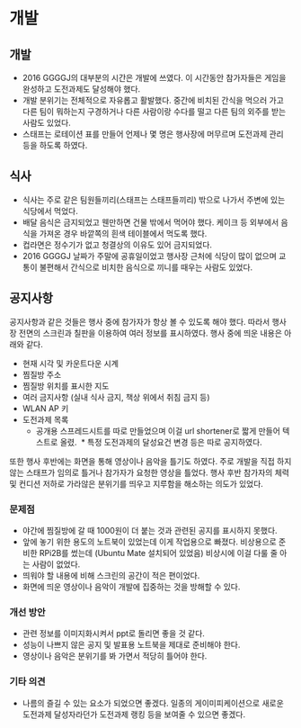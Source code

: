# 개발

## 개발

* 2016 GGGGJ의 대부분의 시간은 개발에 쓰였다. 이 시간동안 참가자들은 게임을 완성하고 도전과제도 달성해야 했다.
* 개발 분위기는 전체적으로 자유롭고 활발했다. 중간에 비치된 간식을 먹으러 가고 다른 팀이 뭐하는지 구경하거나 다른 사람이랑 수다를 떨고 다른 팀의 외주를 받는 사람도 있었다.
* 스태프는 로테이션 표를 만들어 언제나 몇 명은 행사장에 머무르며 도전과제 관리 등을 하도록 하였다.

## 식사

* 식사는 주로 같은 팀원들끼리(스태프는 스태프들끼리) 밖으로 나가서 주변에 있는 식당에서 먹었다.
* 배달 음식은 금지되었고 웬만하면 건물 밖에서 먹어야 했다.
케이크 등 외부에서 음식을 가져온 경우 바깥쪽의 흰색 테이블에서 먹도록 했다.
* 컵라면은 정수기가 없고 청결상의 이유도 있어 금지되었다.
* 2016 GGGGJ 날짜가 주말에 공휴일이었고 행사장 근처에 식당이 많이 없으며 교통이 불편해서 간식으로 비치한 음식으로 끼니를 때우는 사람도 있었다.

## 공지사항

공지사항과 같은 것들은 행사 중에 참가자가 항상 볼 수 있도록 해야 했다.
따라서 행사장 전면의 스크린과 칠판을 이용하여 여러 정보를 표시하였다.
행사 중에 띄운 내용은 아래와 같다.

* 현재 시각 및 카운트다운 시계
* 찜질방 주소
* 찜질방 위치를 표시한 지도
* 여러 금지사항 (실내 식사 금지, 책상 위에서 취침 금지 등) 
* WLAN AP 키
* 도전과제 목록
  * 공개용 스프레드시트를 따로 만들었으며 이걸 url shortener로 짧게 만들어 텍스트로 올렸.
  * 특정 도전과제의 달성요건 변경 등은 따로 공지하였다.

또한 행사 후반에는 화면을 통해 영상이나 음악을 틀기도 하였다.
주로 개발을 직접 하지 않는 스태프가 임의로 틀거나 참가자가 요청한 영상을 틀었다.
행사 후반 참가자의 체력 및 컨디션 저하로 가라않은 분위기를 띄우고 지루함을 해소하는 의도가 있었다.

### 문제점

* 야간에 찜질방에 갈 때 1000원이 더 붙는 것과 관련된 공지를 표시하지 못했다.
* 앞에 놓기 위한 용도의 노트북이 있었는데 이게 작업용으로 빠졌다.
비상용으로 준비한 RPi2B를 썼는데 (Ubuntu Mate 설치되어 있었음) 비상시에 이걸 다룰 줄 아는 사람이 없었다.
* 띄워야 할 내용에 비해 스크린의 공간이 적은 편이었다.
* 화면에 띄운 영상이나 음악이 개발에 집중하는 것을 방해할 수 있다.

### 개선 방안

* 관련 정보를 이미지화시켜서 ppt로 돌리면 좋을 것 같다.
* 성능이 나쁘지 않은 공지 및 발표용 노트북을 제대로 준비해야 한다.
* 영상이나 음악은 분위기를 봐 가면서 적당히 틀어야 한다.

### 기타 의견

* 나름의 즐길 수 있는 요소가 되었으면 좋겠다.
일종의 게이미피케이션으로 새로운 도전과제 달성자라던가 도전과제 랭킹 등을 보여줄 수 있으면 좋겠다.
